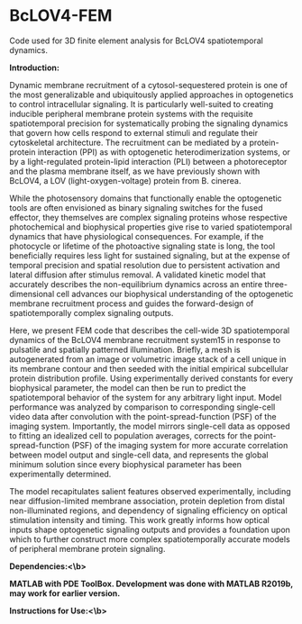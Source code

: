 # BcLOV4-FEM
Code used for 3D finite element analysis for BcLOV4 spatiotemporal dynamics.

<b>Introduction:</b>

Dynamic membrane recruitment of a cytosol-sequestered protein is one of the most generalizable and ubiquitously applied approaches in optogenetics to control intracellular signaling. It is particularly well-suited to creating inducible peripheral membrane protein systems with the requisite spatiotemporal precision for systematically probing the signaling dynamics that govern how cells respond to external stimuli and regulate their cytoskeletal architecture. The recruitment can be mediated by a protein-protein interaction (PPI) as with optogenetic heterodimerization systems, or by a light-regulated protein-lipid interaction (PLI) between a photoreceptor and the plasma membrane itself, as we have previously shown with BcLOV4, a LOV (light-oxygen-voltage) protein from B. cinerea.

While the photosensory domains that functionally enable the optogenetic tools are often envisioned as binary signaling switches for the fused effector, they themselves are complex signaling proteins whose respective photochemical and biophysical properties give rise to varied spatiotemporal dynamics that have physiological consequences.  For example, if the photocycle or lifetime of the photoactive signaling state is long, the tool beneficially requires less light for sustained signaling, but at the expense of temporal precision and spatial resolution due to persistent activation and lateral diffusion after stimulus removal. A validated kinetic model that accurately describes the non-equilibrium dynamics across an entire three-dimensional cell advances our biophysical understanding of the optogenetic membrane recruitment process and guides the forward-design of spatiotemporally complex signaling outputs. 

Here, we present FEM code that describes the cell-wide 3D spatiotemporal dynamics of the BcLOV4 membrane recruitment system15 in response to pulsatile and spatially patterned illumination. Briefly, a mesh is autogenerated from an image or volumetric image stack of a cell unique in its membrane contour and then seeded with the initial empirical subcellular protein distribution profile. Using experimentally derived constants for every biophysical parameter, the model can then be run to predict the spatiotemporal behavior of the system for any arbitrary light input.  Model performance was analyzed by comparison to corresponding single-cell video data after convolution  with the point-spread-function (PSF) of the imaging system. Importantly, the model mirrors single-cell data as opposed to fitting an idealized cell to population averages, corrects for the point-spread-function (PSF) of the imaging system for more accurate correlation between model output and single-cell data, and represents the global minimum solution since every biophysical parameter has been experimentally determined. 

The model recapitulates salient features observed experimentally, including near diffusion-limited membrane association, protein depletion from distal non-illuminated regions, and dependency of signaling efficiency on optical stimulation intensity and timing. This work greatly informs how optical inputs shape optogenetic signaling outputs and provides a foundation upon which to further construct more complex spatiotemporally accurate models of peripheral membrane protein signaling.

<b>Dependencies:<\b>
  
MATLAB with PDE ToolBox. Development was done with MATLAB R2019b, may work for earlier version.

<b>Instructions for Use:<\b>
